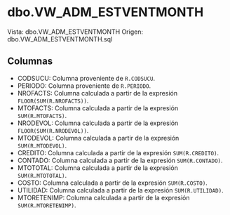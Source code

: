 # dbo.VW_ADM_ESTVENTMONTH

Vista: dbo.VW_ADM_ESTVENTMONTH
Origen: dbo.VW_ADM_ESTVENTMONTH.sql

## Columnas

- CODSUCU: Columna proveniente de `R.CODSUCU`.
- PERIODO: Columna proveniente de `R.PERIODO`.
- NROFACTS: Columna calculada a partir de la expresión `FLOOR(SUM(R.NROFACTS))`.
- MTOFACTS: Columna calculada a partir de la expresión `SUM(R.MTOFACTS)`.
- NRODEVOL: Columna calculada a partir de la expresión `FLOOR(SUM(R.NRODEVOL))`.
- MTODEVOL: Columna calculada a partir de la expresión `SUM(R.MTODEVOL)`.
- CREDITO: Columna calculada a partir de la expresión `SUM(R.CREDITO)`.
- CONTADO: Columna calculada a partir de la expresión `SUM(R.CONTADO)`.
- MTOTOTAL: Columna calculada a partir de la expresión `SUM(R.MTOTOTAL)`.
- COSTO: Columna calculada a partir de la expresión `SUM(R.COSTO)`.
- UTILIDAD: Columna calculada a partir de la expresión `SUM(R.UTILIDAD)`.
- MTORETENIMP: Columna calculada a partir de la expresión `SUM(R.MTORETENIMP)`.
